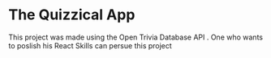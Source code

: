 # The Quizzical App 

This project was made using the Open Trivia Database API . One who wants to poslish his React Skills can persue this project


